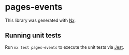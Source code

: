 # pages-events

This library was generated with [Nx](https://nx.dev).

## Running unit tests

Run `nx test pages-events` to execute the unit tests via [Jest](https://jestjs.io).
